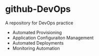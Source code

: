 # github-DevOps
A repository for DevOps practice
- Automated Provisioning
- Application Configuraiton Management
- Automated Deployments
- Monitoring Automation
